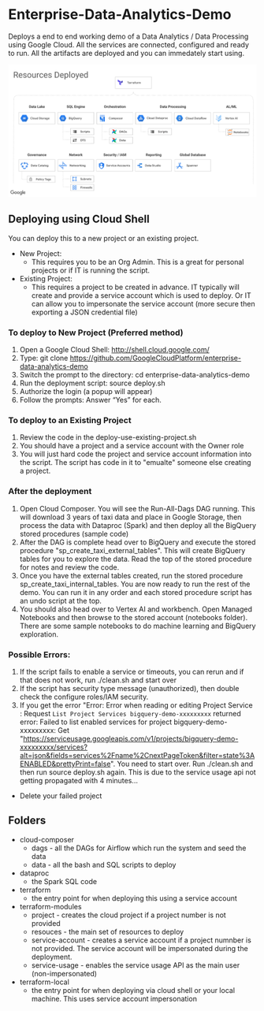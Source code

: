 # Enterprise-Data-Analytics-Demo
Deploys a end to end working demo of a Data Analytics / Data Processing using Google Cloud.  All the services are connected, configured and ready to run.  All the artifacts are deployed and you can immedately start using.


![alt tag](Architecture-Diagram.png)


## Deploying using Cloud Shell
You can deploy this to a new project or an existing project.
- New Project:
  - This requires you to be an Org Admin.  This is a great for personal projects or if IT is running the script.
- Existing Project:
  - This requires a project to be created in advance.  IT typically will create and provide a service account which is used to deploy.  Or IT can allow you to impersonate the service account (more secure then exporting a JSON credential file)


### To deploy to New Project (Preferred method)
1. Open a Google Cloud Shell: http://shell.cloud.google.com/ 
2. Type: git clone https://github.com/GoogleCloudPlatform/enterprise-data-analytics-demo
3. Switch the prompt to the directory: cd enterprise-data-analytics-demo
4. Run the deployment script: source deploy.sh  
5. Authorize the login (a popup will appear)
6. Follow the prompts: Answer “Yes” for each.


### To deploy to an Existing Project
1. Review the code in the deploy-use-existing-project.sh
2. You should have a project and a service account with the Owner role
3. You will just hard code the project and service account information into the script.  The script has code in it to "emualte" someone else creating a project.  


### After the deployment
1. Open Cloud Composer.  You will see the Run-All-Dags DAG running.  This will download 3 years of taxi data and place in Google Storage, then process the data with Dataproc (Spark) and then deploy all the BigQuery stored procedures (sample code)
2.  After the DAG is complete head over to BigQuery and execute the stored procedure "sp_create_taxi_external_tables".  This will create BigQuery tables for you to explore the data.  Read the top of the stored procedure for notes and review the code.
3. Once you have the external tables created, run the stored procedure sp_create_taxi_internal_tables.  You are now ready to run the rest of the demo.  You can run it in any order and each stored procedure script has an undo script at the top.
4.  You should also head over to Vertex AI and workbench.  Open Managed Notebooks and then browse to the stored account (notebooks folder).  There are some sample notebooks to do machine learning and BigQuery exploration.

### Possible Errors:
1. If the script fails to enable a service or timeouts, you can rerun and if that does not work, run ./clean.sh and start over
2. If the script has security type message (unauthorized), then double check the configure roles/IAM security.
3. If you get the error "Error: Error when reading or editing Project Service : Request `List Project Services bigquery-demo-xxxxxxxxx` returned error: Failed to list enabled services for project bigquery-demo-xxxxxxxxx: Get "https://serviceusage.googleapis.com/v1/projects/bigquery-demo-xxxxxxxxx/services?alt=json&fields=services%2Fname%2CnextPageToken&filter=state%3AENABLED&prettyPrint=false".  You need to start over.  Run ./clean.sh and then run source deploy.sh again.  This is due to the service usage api not getting propagated with 4 minutes...
  - Delete your failed project



## Folders
- cloud-composer
  - dags - all the DAGs for Airflow which run the system and seed the data
  - data - all the bash and SQL scripts to deploy
- dataproc
  - the Spark SQL code
- terraform
  - the entry point for when deploying this using a service account 
- terraform-modules
  - project - creates the cloud project if a project number is not provided
  - resouces - the main set of resources to deploy
  - service-account - creates a service account if a project numnber is not provided.  The service account will be impersonated during the deployment.
  - service-usage - enables the service usage API as the main user (non-impersonated)
- terraform-local
  - the entry point for when deploying via cloud shell or your local machine.  This uses service account impersonation